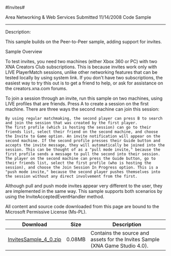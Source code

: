 #Invites#

Area
Networking & Web Services
Submitted
11/14/2008
Code Sample

---
 
Description:

This sample builds on the Peer-to-Peer sample, adding support for invites.

 
Sample Overview

To test invites, you need two machines (either Xbox 360 or PC) with two XNA Creators Club subscriptions. This is because invites work only with LIVE PlayerMatch sessions, unlike other networking features that can be tested locally by using system link. If you don't have two subscriptions, the easiest way to try this out is to get a friend to help, or ask for assistance on the creators.xna.com forums.

To join a session through an invite, run this sample on two machines, using LIVE profiles that are friends. Press A to create a session on the first machine. There are three ways the second machine can join this session:

    By using regular matchmaking, the second player can press B to search and join the session that was created by the first player.
    The first profile (which is hosting the session) can go to their friends list, select their friend on the second machine, and choose the Invite to Game option. An invite notification will appear on the second machine. If the second profile presses their Guide button and accepts the invite message, they will automatically be joined into the session. This can be thought of as a "pull mode invite," because the first profile sends a message to pull the second into their session.
    The player on the second machine can press the Guide button, go to their friends list, select the first profile (who is hosting the session), and choose the Join Session In Progress option. This is a "push mode invite," because the second player pushes themselves into the session without any direct involvement from the first.

Although pull and push mode invites appear very different to the user, they are implemented in the same way. This sample supports both scenarios by using the InviteAcceptedEventHandler method.


All content and source code downloaded from this page are bound to the Microsoft Permissive License (Ms-PL).

Download | Size | Description
---|---|---|
[InvitesSample_4_0.zip](https://github.com/kniEngine/XNAGameStudio/blob/main/Samples/InvitesSample_4_0.zip?raw=true) | 0.08MB | Contains the source and assets for the Invites Sample (XNA Game Studio 4.0). 